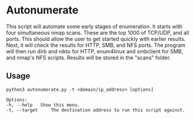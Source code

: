 # Autonumerate
This script will automate some early stages of enumeration. It starts with four simultaneous nmap scans. These are the top 1000 of TCP/UDP, and all ports. This should allow the user to get started quickly with earlier results. Next, it will check the results for HTTP, SMB, and NFS ports. The program will then run dirb and nikto for HTTP, enum4linux and smbclient for SMB, and nmap's NFS scripts. Results will be stored in the "scans" folder.

## Usage
```
python3 autonumerate.py -t <domain/ip_address> [options]

Options:
-h, --help	 Show this menu.
-t, --target	 The destination address to run this script against.
```
